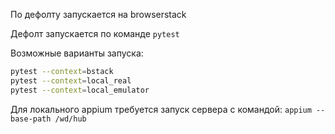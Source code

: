 По дефолту запускается на browserstack

Дефолт запускается по команде `pytest`

Возможные варианты запуска:
```bash
pytest --context=bstack
pytest --context=local_real
pytest --context=local_emulator
```

Для локального appium требуется запуск сервера с командой: `appium --base-path /wd/hub`
